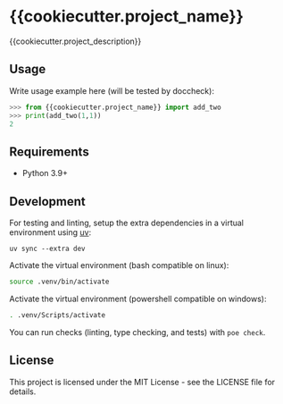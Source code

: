 # {{cookiecutter.project_name}}
{{cookiecutter.project_description}}

## Usage

Write usage example here (will be tested by doccheck):
```python
>>> from {{cookiecutter.project_name}} import add_two
>>> print(add_two(1,1))
2

```

## Requirements

- Python 3.9+

## Development

For testing and linting, setup the extra dependencies in a virtual environment using [uv](https://docs.astral.sh/uv/):
```
uv sync --extra dev
```


Activate the virtual environment (bash compatible on linux):
```bash
source .venv/bin/activate
```
Activate the virtual environment (powershell compatible on windows):
```bash
. .venv/Scripts/activate
```

You can run checks (linting, type checking, and tests) with `poe check`. 

## License

This project is licensed under the MIT License - see the LICENSE file for details.
